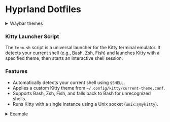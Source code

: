 # Hyprland Dotfiles
<details> 
  <summary> Waybar themes </summary>
  
   - 
     <details> 
       <summary> Monochrome </summary>
    
      ![image](https://raw.githubusercontent.com/gkmax132/hyprland_dotfiles/refs/heads/main/images/waybar/monochrome.png)
  -
     <details>
      <summary> Personal </summary>

      ![image](https://raw.githubusercontent.com/gkmax132/hyprland_dotfiles/refs/heads/main/images/waybar/personal.png) 
  -
     <details>
      <summary> Cyberpunk </summary>

      ![image](https://raw.githubusercontent.com/gkmax132/hyprland_dotfiles/refs/heads/main/images/waybar/cyberpunk.png) 
  -
     <details>
      <summary> Cyberpunk Red </summary>

      ![image](https://raw.githubusercontent.com/gkmax132/hyprland_dotfiles/refs/heads/main/images/waybar/cyberpunk_red.png) 
      
     </details>
</details>

### Kitty Launcher Script

The `term.sh` script is a universal launcher for the Kitty terminal emulator. It detects your current shell (e.g., Bash, Zsh, Fish) and launches Kitty with a specified theme, then starts an interactive shell session.

### Features
- Automatically detects your current shell using `$SHELL`.
- Applies a custom Kitty theme from `~/.config/kitty/current-theme.conf`.
- Supports Bash, Zsh, Fish, and falls back to Bash for unrecognized shells.
- Runs Kitty with a single instance using a Unix socket (`unix:@mykitty`).
<details>
<summary> Example </summary>
  
![image](https://raw.githubusercontent.com/gkmax132/hyprland_dotfiles/refs/heads/main/images/gifs/kitty_theme_select.gif)

</details>
